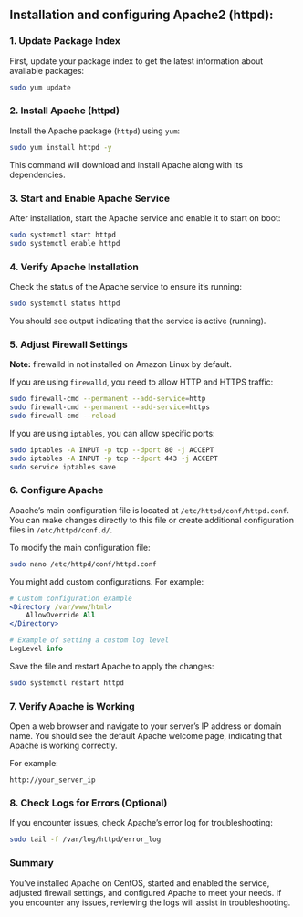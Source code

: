 ## Installation and configuring Apache2 (httpd):

### 1. **Update Package Index**
   First, update your package index to get the latest information about available packages:
   ```bash
   sudo yum update
   ```

### 2. **Install Apache (httpd)**
   Install the Apache package (`httpd`) using `yum`:
   ```bash
   sudo yum install httpd -y
   ```

   This command will download and install Apache along with its dependencies.

### 3. **Start and Enable Apache Service**
   After installation, start the Apache service and enable it to start on boot:
   ```bash
   sudo systemctl start httpd
   sudo systemctl enable httpd
   ```

### 4. **Verify Apache Installation**
   Check the status of the Apache service to ensure it’s running:
   ```bash
   sudo systemctl status httpd
   ```

   You should see output indicating that the service is active (running).

### 5. **Adjust Firewall Settings**

**Note:** firewalld in not installed on Amazon Linux by default.

   If you are using `firewalld`, you need to allow HTTP and HTTPS traffic:
   ```bash
   sudo firewall-cmd --permanent --add-service=http
   sudo firewall-cmd --permanent --add-service=https
   sudo firewall-cmd --reload
   ```

   If you are using `iptables`, you can allow specific ports:
   ```bash
   sudo iptables -A INPUT -p tcp --dport 80 -j ACCEPT
   sudo iptables -A INPUT -p tcp --dport 443 -j ACCEPT
   sudo service iptables save
   ```

### 6. **Configure Apache**
   Apache’s main configuration file is located at `/etc/httpd/conf/httpd.conf`. You can make changes directly to this file or create additional configuration files in `/etc/httpd/conf.d/`.

   To modify the main configuration file:
   ```bash
   sudo nano /etc/httpd/conf/httpd.conf
   ```

   You might add custom configurations. For example:
   ```apache
   # Custom configuration example
   <Directory /var/www/html>
       AllowOverride All
   </Directory>

   # Example of setting a custom log level
   LogLevel info
   ```

   Save the file and restart Apache to apply the changes:
   ```bash
   sudo systemctl restart httpd
   ```

### 7. **Verify Apache is Working**
   Open a web browser and navigate to your server’s IP address or domain name. You should see the default Apache welcome page, indicating that Apache is working correctly.

   For example:
   ```
   http://your_server_ip
   ```

### 8. **Check Logs for Errors (Optional)**
   If you encounter issues, check Apache’s error log for troubleshooting:
   ```bash
   sudo tail -f /var/log/httpd/error_log
   ```

### Summary
You’ve installed Apache on CentOS, started and enabled the service, adjusted firewall settings, and configured Apache to meet your needs. If you encounter any issues, reviewing the logs will assist in troubleshooting.
